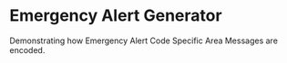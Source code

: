 # Emergency Alert Generator
Demonstrating how Emergency Alert Code Specific Area Messages are encoded.
